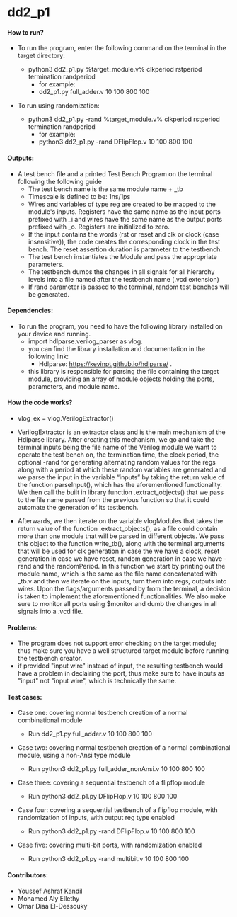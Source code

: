 # dd2_p1

#### How to run?
 - To run the program, enter the following command on the terminal in the target directory:

    - python3 dd2_p1.py %target_module.v% clkperiod rstperiod termination randperiod
      - for example:
      - dd2_p1.py full_adder.v 10 100 800 100

- To run using randomization:

   - python3 dd2_p1.py -rand  %target_module.v% clkperiod rstperiod termination randperiod
      - for example:
      - python3 dd2_p1.py -rand DFlipFlop.v 10 100 800 100

#### Outputs:
 
- A test bench file and a printed Test Bench Program on the terminal following the following guide
    - The test bench name is the same module name + _tb
    - Timescale is defined to be: 1ns/1ps
    - Wires and variables of type reg are created to be mapped to the module's inputs. Registers have the same name as the input ports prefixed with _i and wires have the same name as the output ports prefixed with _o. Registers are initialized to zero.
    - If the input contains the words (rst or reset and clk or clock (case insensitive)), the code creates the corresponding clock in the test bench. The reset assertion duration is parameter to the testbench.
    - The test bench instantiates the Module and pass the appropriate parameters.
    - The testbench dumbs the changes in all signals for all hierarchy levels into a file named after the testbench name (.vcd extension)
    - If rand parameter is passed to the terminal, random test benches will be generated.

#### Dependencies:
- To run the program, you need to have the following library installed on your device and running.
    - import hdlparse.verilog_parser as vlog.
    - you can find the library installation and documentation in the following link:
        + Hdlparse: https://kevinpt.github.io/hdlparse/ .
    - this library is responsible for parsing the file containing the target module, providing an array of module   objects holding the ports, parameters, and module name.


#### How the code works? 

- vlog_ex = vlog.VerilogExtractor()
+ VerilogExtractor is an extractor class and is the main mechanism of the Hdlparse library. After creating this mechanism, we go and take the terminal inputs being the file name of the Verilog module we want to operate the test bench on, the termination time, the clock period, the optional -rand for generating alternating random values for the regs along with a period at which these random variables are generated and we parse the input in the variable “inputs” by taking the return value of the function parseInput(), which has the aforementioned functionality. We then call the built in library function .extract_objects() that we pass to the file name parsed from the previous function so that it could automate the generation of its testbench. 

+ Afterwards, we then iterate on the variable vlogModules that takes the return value of the function .extract_objects(), as a file could contain more than one module that will be parsed in different objects. We pass this object to the function write_tb(), along with the terminal arguments that will be used for clk generation in case the we have a clock, reset generation in case we have reset, random generation in case we have -rand and the randomPeriod. In this function we start by printing out the module name, which is the same as the file name concatenated with _tb.v and then we iterate on the inputs, turn them into regs, outputs into wires. Upon the flags/arguments passed by from the terminal, a decision is taken to implement the aforementioned functionalities. We also make sure to monitor all ports using $monitor and dumb the changes in all signals into a .vcd file.


#### Problems:
- The program does not support error checking on the target module; thus make sure you have a well structured target module before running the testbench creator.
- if provided "input wire" instead of input, the resulting testbench would have a problem in declairing the port, thus make sure to have inputs as "input" not "input wire", which is technically the same.

#### Test cases:
- Case one: covering normal testbench creation of a normal combinational module
    + Run dd2_p1.py full_adder.v 10 100 800 100

- Case two: covering normal testbench creation of a normal combinational module, using a non-Ansi type module
    + Run python3 dd2_p1.py full_adder_nonAnsi.v 10 100 800 100

- Case three: covering a sequential testbench of a flipflop module
    + Run python3 dd2_p1.py DFlipFlop.v 10 100 800 100

- Case four: covering a sequential testbench of a flipflop module, with randomization of inputs, with output reg type enabled
    + Run python3 dd2_p1.py -rand DFlipFlop.v 10 100 800 100

- Case five: covering multi-bit ports, with randomization enabled
    + Run python3 dd2_p1.py -rand multibit.v 10 100 800 100

#### Contributors:
- Youssef Ashraf Kandil
- Mohamed Aly Ellethy
- Omar Diaa El-Dessouky